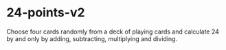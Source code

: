 # 24-points-v2
Choose four cards randomly from a deck of playing cards and calculate 24 by and only by adding, subtracting, multiplying and dividing.
